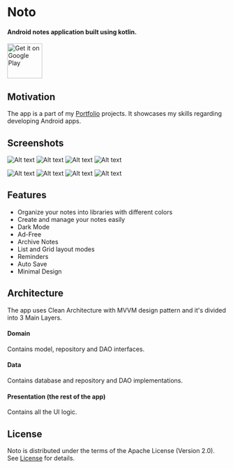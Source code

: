 # Noto

#### Android notes application built using kotlin.

[<img src="https://play.google.com/intl/en_us/badges/images/generic/en_badge_web_generic.png" alt="Get it on Google Play" height="80">](https://play.google.com/store/apps/details?id=com.noto)

## Motivation
The app is a part of my [Portfolio](https://alialbaali.com) projects. It showcases my skills regarding developing Android apps.

## Screenshots
![Alt text](https://lh3.googleusercontent.com/gZEnPNJ8S5OCvD13L_6p53LAgsJVS1Lx_Zypzf9aQ4JTuNoZjSyZbHFaZlSddybJq7w=w720-h310 "Screenshot")
![Alt text](https://lh3.googleusercontent.com/P6SrNqnnjOSgSQMWIMvbLB1-2b7sE7LLELDgJIPKiXNd45dQy2OGbSvrZ35pVabxUgY=w720-h310 "Screenshot")
![Alt text](https://lh3.googleusercontent.com/lVdn68iYeecY47f82RZWzTwSxXDoBgnX6ku0dnjDsrm6_Z6-fmoDWaev_h1hUL4OQBtR=w720-h310 "Screenshot")
![Alt text](https://lh3.googleusercontent.com/lo7bvJJF7_QulrJGXQdACHRhbzcPXfRvYp-MMcscjPIFvHtqNECeiS2yut6_gpfCSaU=w720-h310 "Screenshot")

![Alt text](https://lh3.googleusercontent.com/RMe53Fkb5iH93OE9CZZxVXuTocwwo7VeP2S3onHENMNHm_dKGNvgyUisqaQcidpHoQ=w720-h310 "Screenshot")
![Alt text](https://lh3.googleusercontent.com/BxuV0mE-oybSzwigqtEapss83Y3vHaoWE30tC_Q0zgNkNlFUYBn3ioCRXc3NuwIRzkIs=w720-h310 "Screenshot")
![Alt text](https://lh3.googleusercontent.com/kVKqHaJtOq1eMnWDBwXnZ70b43z1OelkHsglfL0zNfusD9RXRtzUegXpGHP2-iQ3Zw=w720-h310 "Screenshot")
![Alt text](https://lh3.googleusercontent.com/RZtXvv4lm2cwE86_TH_pc8WYrt0FHd_H0qgAtDz2XiZK_O7HIR5fuRozhZdN0P2lZuFi=w720-h310 "Screenshot")

## Features

* Organize your notes into libraries with different colors
* Create and manage your notes easily
* Dark Mode
* Ad-Free
* Archive Notes 
* List and Grid layout modes
* Reminders
* Auto Save
* Minimal Design

## Architecture

The app uses Clean Architecture with MVVM design pattern and it's divided into 3 Main Layers.

#### Domain
Contains model, repository and DAO interfaces.

#### Data
Contains database and repository and DAO implementations.

#### Presentation (the rest of the app)
Contains all the UI logic.


## License
Noto is distributed under the terms of the Apache License (Version 2.0). See [License](LICENSE.md) for details.
